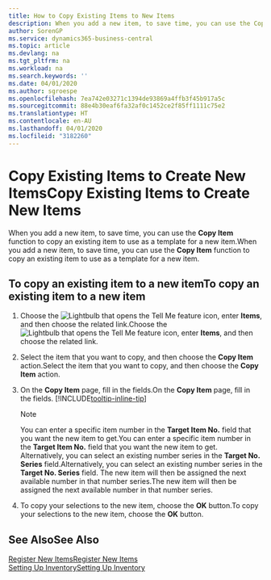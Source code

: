 ```yaml
---
title: How to Copy Existing Items to New Items
description: When you add a new item, to save time, you can use the Copy Item function to copy an existing item to use as a template for a new item.
author: SorenGP
ms.service: dynamics365-business-central
ms.topic: article
ms.devlang: na
ms.tgt_pltfrm: na
ms.workload: na
ms.search.keywords: ''
ms.date: 04/01/2020
ms.author: sgroespe
ms.openlocfilehash: 7ea742e03271c1394de93869a4ffb3f45b917a5c
ms.sourcegitcommit: 88e4b30eaf6fa32af0c1452ce2f85ff1111c75e2
ms.translationtype: HT
ms.contentlocale: en-AU
ms.lasthandoff: 04/01/2020
ms.locfileid: "3182260"
---
```

# <a name="copy-existing-items-to-create-new-items"></a><span data-ttu-id="6ff5d-103">Copy Existing Items to Create New Items</span><span class="sxs-lookup"><span data-stu-id="6ff5d-103">Copy Existing Items to Create New Items</span></span>
<span data-ttu-id="6ff5d-104">When you add a new item, to save time, you can use the **Copy Item** function to copy an existing item to use as a template for a new item.</span><span class="sxs-lookup"><span data-stu-id="6ff5d-104">When you add a new item, to save time, you can use the **Copy Item** function to copy an existing item to use as a template for a new item.</span></span>  

## <a name="to-copy-an-existing-item-to-a-new-item"></a><span data-ttu-id="6ff5d-105">To copy an existing item to a new item</span><span class="sxs-lookup"><span data-stu-id="6ff5d-105">To copy an existing item to a new item</span></span>  
1. <span data-ttu-id="6ff5d-106">Choose the ![Lightbulb that opens the Tell Me feature](media/ui-search/search_small.png "Tell me what you want to do") icon, enter **Items**, and then choose the related link.</span><span class="sxs-lookup"><span data-stu-id="6ff5d-106">Choose the ![Lightbulb that opens the Tell Me feature](media/ui-search/search_small.png "Tell me what you want to do") icon, enter **Items**, and then choose the related link.</span></span>  
2. <span data-ttu-id="6ff5d-107">Select the item that you want to copy, and then choose the **Copy Item** action.</span><span class="sxs-lookup"><span data-stu-id="6ff5d-107">Select the item that you want to copy, and then choose the **Copy Item** action.</span></span>  
3. <span data-ttu-id="6ff5d-108">On the **Copy Item** page, fill in the fields.</span><span class="sxs-lookup"><span data-stu-id="6ff5d-108">On the **Copy Item** page, fill in the fields.</span></span> [!INCLUDE[tooltip-inline-tip](includes/tooltip-inline-tip_md.md)]

    > [!NOTE]  
    > <span data-ttu-id="6ff5d-109">You can enter a specific item number in the **Target Item No.** field that you want the new item to get.</span><span class="sxs-lookup"><span data-stu-id="6ff5d-109">You can enter a specific item number in the **Target Item No.** field that you want the new item to get.</span></span> <span data-ttu-id="6ff5d-110">Alternatively, you can select an existing number series in the **Target No. Series** field.</span><span class="sxs-lookup"><span data-stu-id="6ff5d-110">Alternatively, you can select an existing number series in the **Target No. Series** field.</span></span> <span data-ttu-id="6ff5d-111">The new item will then be assigned the next available number in that number series.</span><span class="sxs-lookup"><span data-stu-id="6ff5d-111">The new item will then be assigned the next available number in that number series.</span></span>  

5. <span data-ttu-id="6ff5d-112">To copy your selections to the new item, choose the **OK** button.</span><span class="sxs-lookup"><span data-stu-id="6ff5d-112">To copy your selections to the new item, choose the **OK** button.</span></span>  

## <a name="see-also"></a><span data-ttu-id="6ff5d-113">See Also</span><span class="sxs-lookup"><span data-stu-id="6ff5d-113">See Also</span></span>  
[<span data-ttu-id="6ff5d-114">Register New Items</span><span class="sxs-lookup"><span data-stu-id="6ff5d-114">Register New Items</span></span>](inventory-how-register-new-items.md)  
[<span data-ttu-id="6ff5d-115">Setting Up Inventory</span><span class="sxs-lookup"><span data-stu-id="6ff5d-115">Setting Up Inventory</span></span>](inventory-setup-inventory.md)
